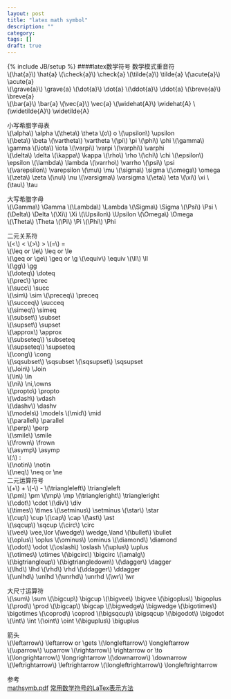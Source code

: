 ```yaml
---
layout: post
title: "latex math symbol"
description: ""
category: 
tags: []
draft: true
---
```

{% include JB/setup %}
####latex数学符号
数学模式重音符  
\\(\hat{a}\\)  \\hat{a}   \\(\check{a}\\)  \\check{a}  \\(\tilde{a}\\) \\tilde{a}  \\(\acute{a}\\) \\acute{a}  
\\(\grave{a}\\)  \\grave{a}  \\(\dot{a}\\)  \\dot{a}  \\(\ddot{a}\\) \\ddot{a}  \\(\breve{a}\\)  \\breve{a}  
\\(\bar{a}\\)   \\bar{a}   \\(\vec{a}\\)   \\vec{a}  \\(\widehat{A}\\) \\widehat{A} \\(\widetilde{A}\\) \\widetilde{A}

小写希腊字母表  
\\(\alpha\\) \\alpha  \\(\theta\\) \\theta \\(o\\) o  \\(\upsilon\\) \\upsilon  
\\(\beta\\) \\beta \\(\vartheta\\) \\vartheta  \\(\pi\\) \\pi \\(\phi\\) \\phi
\\(\gamma\\) \\gamma \\(\iota\\) \\iota \\(\varpi\\) \\varpi \\(\varphi\\) \\varphi  
\\(\delta\\) \\delta \\(\kappa\\) \\kappa \\(\rho\\) \\rho \\(\chi\\) \\chi 
\\(\epsilon\\) \\epsilon \\(\lambda\\) \\lambda \\(\varrho\\) \\varrho \\(\psi\\) \\psi  
\\(\varepsilon\\) \\varepsilon \\(\mu\\) \\mu \\(\sigma\\) \\sigma \\(\omega\\) \\omega  
\\(\zeta\\) \\zeta \\(\nu\\) \\nu \\(\varsigma\\) \\varsigma \\(\eta\\) \\eta 
\\(\xi\\) \\xi \\(\tau\\) \\tau  

大写希腊字母  
\\(\Gamma\\) \\Gamma \\(\Lambda\\) \\Lambda \\(\Sigma\\) \\Sigma \\(\Psi\\) \\Psi
\\(\Delta\\) \\Delta \\(\Xi\\) \\Xi \\(\Upsilon\\) \\Upsilon  \\(\Omega\\) \\Omega  
\\(\Theta\\) \\Theta \\(\Pi\\) \\Pi \\(\Phi\\) \\Phi  

二元关系符  
\\(<\\) < \\(>\\) > \\(=\\)  =  
\\(\leq or \le\\) \\leq or \\le   
\\(\geq or \ge\\) \\geq or \\g 
\\(\equiv\\)  \\equiv
\\(\ll\\) \\ll  
\\(\gg\\) \\gg  
\\(\doteq\\) \\doteq  
\\(\prec\\) \\prec  
\\(\succ\\) \\succ  
\\(\sim\\)  \\sim
\\(\preceq\\) \\preceq  
\\(\succeq\\) \\succeq  
\\(\simeq\\) \\simeq  
\\(\subset\\) \\subset  
\\(\supset\\) \\supset  
\\(\approx\\) \\approx  
\\(\subseteq\\) \\subseteq  
\\(\supseteq\\) \\supseteq  
\\(\cong\\) \\cong  
\\(\sqsubset\\) \\sqsubset
\\(\sqsupset\\) \\sqsupset  
\\(\Join\\) \\Join  
\\(\in\\) \\in  
\\(\ni\\) \\ni,\\owns  
\\(\propto\\) \\propto  
\\(\vdash\\) \\vdash  
\\(\dashv\\) \\dashv  
\\(\models\\) \\models 
\\(\mid\\) \\mid  
\\(\parallel\\) \\parallel  
\\(\perp\\) \\perp  
\\(\smile\\) \\smile  
\\(\frown\\) \\frown  
\\(\asymp\\) \\asymp  
\\(:\\)  :  
\\(\notin\\) \\notin  
\\(\neq\\) \\neq or \\ne  
二元运算符号  
\\(+\\) +    \\(-\\) - \\(\triangleleft\\) \\triangleleft  
\\(\pm\\) \\pm \\(\mp\\) \\mp \\(\triangleright\\) \\triangleright  
\\(\cdot\\) \\cdot \\(\div\\) \\div    
\\(\times\\) \\times   \\(\setminus\\) \\setminus \\(\star\\) \\star   
\\(\cup\\) \\cup \\(\cap\\) \\cap \\(\ast\\) \\ast  
\\(\sqcup\\) \\sqcup \\(\circ\\) \\circ  
\\(\vee\\) \\vee,\\lor \\(\wedge\\) \\wedge,\\land  \\(\bullet\\) \\bullet  
\\(\oplus\\) \\oplus \\(\ominus\\)  \\ominus \\(\diamond\\)  \\diamond  
\\(\odot\\) \\odot \\(\oslash\\) \\oslash \\(\uplus\\) \\uplus  
\\(\otimes\\) \\otimes \\(\bigcirc\\) \\bigcirc \\(\amalg\\)  
\\(\bigtriangleup\\) \\(\bigtriangledown\\) \\(\dagger\\)  \\dagger  
\\(\lhd\\) \\lhd \\(\rhd\\) \\rhd \\(\ddagger\\) \\ddagger  
\\(\unlhd\\) \\unlhd \\(\unrhd\\) \\unrhd \\(\wr\\) \\wr  

大尺寸运算符  
\\(\sum\\) \\sum \\(\bigcup\\) \\bigcup \\(\bigvee\\) \\bigvee   \\(\bigoplus\\) \\bigoplus  
\\(\prod\\) \\prod \\(\bigcap\\) \\bigcap \\(\bigwedge\\) \\bigwedge  \\(\bigotimes\\) \\bigotimes 
\\(\coprod\\) \\coprod \\(\bigsqcup\\) \\bigsqcup \\(\bigodot\\) \\bigodot \\(\int\\) \\int 
\\(\oint\\) \\oint \\(\biguplus\\) \\biguplus  

箭头  
\\(\leftarrow\\) \\leftarrow or \\gets \\(\longleftarrow\\)  \\longleftarrow  
\\(\uparrow\\) \\uparrow  \\(\rightarrow\\) \\rightarrow or \\to   
\\(\longrightarrow\\) \\longrightarrow   \\(\downarrow\\) \\downarrow  
\\(\leftrightarrow\\) \\leftrightarrow \\(\longleftrightarrow\\) \\longleftrightarrow 

参考  
[mathsymb.pdf](http://math.ecnu.edu.cn/~latex/docs/others/mathsymb.pdf)
[常用数学符号的LaTex表示方法](http://mohu.org/info/symbols/symbols.htm)


